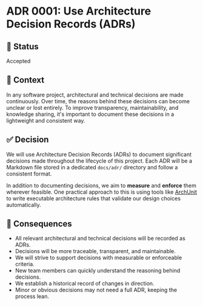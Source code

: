 # ADR 0001: Use Architecture Decision Records (ADRs)

## 📌 Status

Accepted

## 🧭 Context

In any software project, architectural and technical decisions are made continuously.
Over time, the reasons behind these decisions can become unclear or lost entirely.
To improve transparency, maintainability, and knowledge sharing,
it's important to document these decisions in a lightweight and consistent way.

## ✅ Decision

We will use Architecture Decision Records (ADRs)
to document significant decisions made throughout the lifecycle of this project.
Each ADR will be a Markdown file stored in a dedicated `docs/adr/` directory
and follow a consistent format.

In addition to documenting decisions, we aim to **measure** and **enforce** them wherever feasible.
One practical approach to this is using tools like [ArchUnit](https://www.archunit.org/)
to write executable architecture rules that validate our design choices automatically.

## 🎯 Consequences

- All relevant architectural and technical decisions will be recorded as ADRs.
- Decisions will be more traceable, transparent, and maintainable.
- We will strive to support decisions with measurable or enforceable criteria.
- New team members can quickly understand the reasoning behind decisions.
- We establish a historical record of changes in direction.
- Minor or obvious decisions may not need a full ADR, keeping the process lean.
